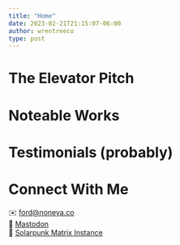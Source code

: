 ```yaml
---
title: "Home"
date: 2023-02-21T21:15:07-06:00
author: wrentreeco
type: post
---
```


# The Elevator Pitch


# Noteable Works


# Testimonials (probably)


# Connect With Me
:envelope: [ford@noneya.co](mailto:ford@noneya.co)
<br>
:elephant: [Mastodon](https://hachyderm.io/@wrentreeco "Mastodon {rel='me'}")
<br>
:seedling: [Solarpunk Matrix Instance](https://matrix.to/#/#solarpunks:solarpunk.cloud "Solarpunk Matrix Instance")




